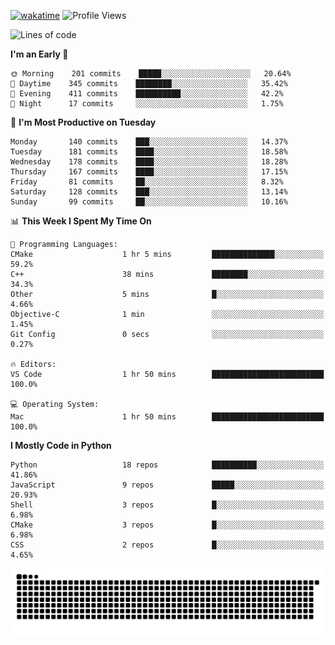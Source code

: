 [![wakatime](https://wakatime.com/badge/user/b920b284-3cde-4cd4-b72e-f7f22d050b16.svg)](https://wakatime.com/@b920b284-3cde-4cd4-b72e-f7f22d050b16)
![Profile Views](http://img.shields.io/badge/Profile%20Views-4586-blue)
<!--START_SECTION:waka-->
![Lines of code](https://img.shields.io/badge/From%20Hello%20World%20I%27ve%20Written--775%20Thousand%20lines%20of%20code-blue)

**I'm an Early 🐤** 

```text
🌞 Morning    201 commits    █████░░░░░░░░░░░░░░░░░░░░   20.64% 
🌆 Daytime    345 commits    ████████░░░░░░░░░░░░░░░░░   35.42% 
🌃 Evening    411 commits    ██████████░░░░░░░░░░░░░░░   42.2% 
🌙 Night      17 commits     ░░░░░░░░░░░░░░░░░░░░░░░░░   1.75%

```
📅 **I'm Most Productive on Tuesday** 

```text
Monday       140 commits    ███░░░░░░░░░░░░░░░░░░░░░░   14.37% 
Tuesday      181 commits    ████░░░░░░░░░░░░░░░░░░░░░   18.58% 
Wednesday    178 commits    ████░░░░░░░░░░░░░░░░░░░░░   18.28% 
Thursday     167 commits    ████░░░░░░░░░░░░░░░░░░░░░   17.15% 
Friday       81 commits     ██░░░░░░░░░░░░░░░░░░░░░░░   8.32% 
Saturday     128 commits    ███░░░░░░░░░░░░░░░░░░░░░░   13.14% 
Sunday       99 commits     ██░░░░░░░░░░░░░░░░░░░░░░░   10.16%

```


📊 **This Week I Spent My Time On** 

```text
💬 Programming Languages: 
CMake                    1 hr 5 mins         ██████████████░░░░░░░░░░░   59.2% 
C++                      38 mins             ████████░░░░░░░░░░░░░░░░░   34.3% 
Other                    5 mins              █░░░░░░░░░░░░░░░░░░░░░░░░   4.66% 
Objective-C              1 min               ░░░░░░░░░░░░░░░░░░░░░░░░░   1.45% 
Git Config               0 secs              ░░░░░░░░░░░░░░░░░░░░░░░░░   0.27%

🔥 Editors: 
VS Code                  1 hr 50 mins        █████████████████████████   100.0%

💻 Operating System: 
Mac                      1 hr 50 mins        █████████████████████████   100.0%

```

**I Mostly Code in Python** 

```text
Python                   18 repos            ██████████░░░░░░░░░░░░░░░   41.86% 
JavaScript               9 repos             █████░░░░░░░░░░░░░░░░░░░░   20.93% 
Shell                    3 repos             █░░░░░░░░░░░░░░░░░░░░░░░░   6.98% 
CMake                    3 repos             █░░░░░░░░░░░░░░░░░░░░░░░░   6.98% 
CSS                      2 repos             █░░░░░░░░░░░░░░░░░░░░░░░░   4.65%

```



<!--END_SECTION:waka-->
![Snake animation](https://raw.githubusercontent.com/timmypidashev/timmypidashev/main/commits.svg)

